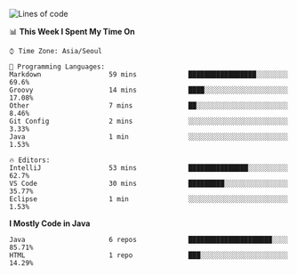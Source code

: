 <!--START_SECTION:waka-->
![Lines of code](https://img.shields.io/badge/From%20Hello%20World%20I%27ve%20Written-230757%20lines%20of%20code-blue)

📊 **This Week I Spent My Time On** 

```text
⌚︎ Time Zone: Asia/Seoul

💬 Programming Languages: 
Markdown                 59 mins             █████████████████░░░░░░░░   69.6% 
Groovy                   14 mins             ████░░░░░░░░░░░░░░░░░░░░░   17.08% 
Other                    7 mins              ██░░░░░░░░░░░░░░░░░░░░░░░   8.46% 
Git Config               2 mins              ░░░░░░░░░░░░░░░░░░░░░░░░░   3.33% 
Java                     1 min               ░░░░░░░░░░░░░░░░░░░░░░░░░   1.53%

🔥 Editors: 
IntelliJ                 53 mins             ███████████████░░░░░░░░░░   62.7% 
VS Code                  30 mins             █████████░░░░░░░░░░░░░░░░   35.77% 
Eclipse                  1 min               ░░░░░░░░░░░░░░░░░░░░░░░░░   1.53%

```

**I Mostly Code in Java** 

```text
Java                     6 repos             █████████████████████░░░░   85.71% 
HTML                     1 repo              ███░░░░░░░░░░░░░░░░░░░░░░   14.29%

```



<!--END_SECTION:waka-->
<!--
**cgkim449/cgkim449** is a ✨ _special_ ✨ repository because its `README.md` (this file) appears on your GitHub profile.

Here are some ideas to get you started:

- 🔭 I’m currently working on ...
- 🌱 I’m currently learning ...
- 👯 I’m looking to collaborate on ...
- 🤔 I’m looking for help with ...
- 💬 Ask me about ...
- 📫 How to reach me: ...
- 😄 Pronouns: ...
- ⚡ Fun fact: ...
-->
